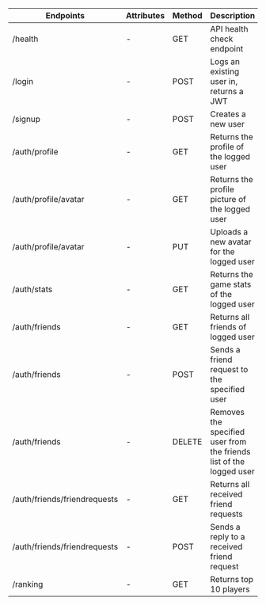 | Endpoints                    | Attributes | Method | Description                                                         |
| ---------------------------- | ---------- | ------ | ------------------------------------------------------------------- |
| /health                      | -          | GET    | API health check endpoint                                           |
| /login                       | -          | POST   | Logs an existing user in, returns a JWT                             |
| /signup                      | -          | POST   | Creates a new user                                                  |
| /auth/profile                | -          | GET    | Returns the profile of the logged user                              |
| /auth/profile/avatar         | -          | GET    | Returns the profile picture of the logged user                      |
| /auth/profile/avatar         | -          | PUT    | Uploads a new avatar for the logged user                            |
| /auth/stats                  | -          | GET    | Returns the game stats of the logged user                           |
| /auth/friends                | -          | GET    | Returns all friends of logged user                                  |
| /auth/friends                | -          | POST   | Sends a friend request to the specified user                        |
| /auth/friends                | -          | DELETE | Removes the specified user from the friends list of the logged user |
| /auth/friends/friendrequests | -          | GET    | Returns all received friend requests                                |
| /auth/friends/friendrequests | -          | POST   | Sends a reply to a received friend request                          |
| /ranking                     | -          | GET    | Returns top 10 players                                              |
